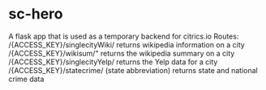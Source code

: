 # sc-hero
A flask app that is used as a temporary backend for citrics.io
Routes:
/{ACCESS_KEY}/singlecityWiki/<id>
  returns wikipedia information on a city
/{ACCESS_KEY}/wikisum/<id>"
  returns the wikipedia summary on a city
/{ACCESS_KEY}/singlecityYelp/<id>
  returns the Yelp data for a city
/{ACCESS_KEY}/statecrime/<sa> (state abbreviation)
  returns state and national crime data
